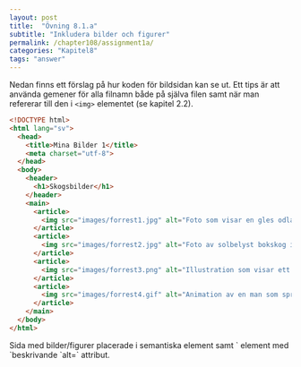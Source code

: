 ```yaml
---
layout: post
title:  "Övning 8.1.a"
subtitle: "Inkludera bilder och figurer"
permalink: /chapter108/assignment1a/
categories: "Kapitel8"
tags: "answer"
---
```

Nedan finns ett förslag på hur koden för bildsidan kan se ut. Ett tips är att använda gemener för alla filnamn både på själva filen samt när man refererar till den i `<img>` elementet (se kapitel 2.2).

```html
<!DOCTYPE html>
<html lang="sv">
  <head>
    <title>Mina Bilder 1</title>
    <meta charset="utf-8">
  </head>
  <body>
    <header>
      <h1>Skogsbilder</h1>
    </header>
    <main>
      <article>
        <img src="images/forrest1.jpg" alt="Foto som visar en gles odlad skog i norrland">
      </article>
      <article>
        <img src="images/forrest2.jpg" alt="Foto av solbelyst bokskog i skåne.">
      </article>
      <article>
        <img src="images/forrest3.png" alt="Illustration som visar ett träd.">
      </article>
      <article>
        <img src="images/forrest4.gif" alt="Animation av en man som springer i skogen.">
      </article>
    </main>
  </body>
</html>
```
<figcaption>Sida med bilder/figurer placerade i semantiska element samt `<img> element med `beskrivande `alt=` attribut.</figcaption>
